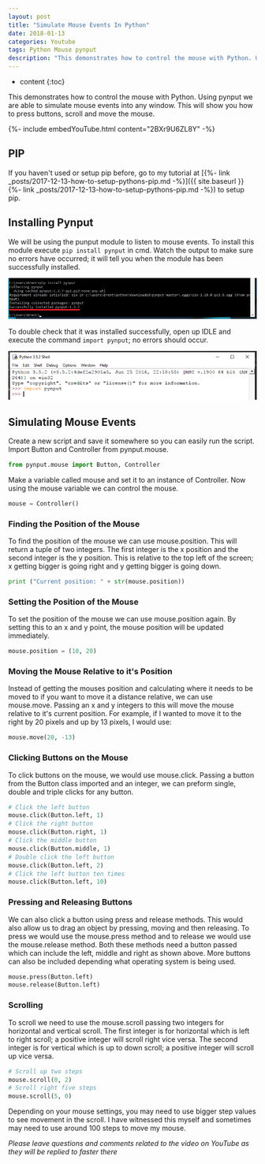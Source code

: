 ```yaml
---
layout: post
title: "Simulate Mouse Events In Python"
date: 2018-01-13
categories: Youtube
tags: Python Mouse pynput
description: "This demonstrates how to control the mouse with Python. Using pynput we are able to simulate mouse events into any window. This will show you how to press buttons, scroll and move the mouse."
---
```


* content
{:toc}

This demonstrates how to control the mouse with Python. Using pynput we are able to simulate mouse events into any window. This will show you how to press buttons, scroll and move the mouse.

{%- include embedYouTube.html content="2BXr9U6ZL8Y" -%}

<!-- more -->

## PIP
If you haven't used or setup pip before, go to my tutorial at [{%- link _posts/2017-12-13-how-to-setup-pythons-pip.md -%}]({{ site.baseurl }}{%- link _posts/2017-12-13-how-to-setup-pythons-pip.md -%}) to setup pip.

## Installing Pynput
We will be using the punput module to listen to mouse events. To install this module execute ```pip install pynput``` in cmd. Watch the output to make sure no errors have occurred; it will tell you when the module has been successfully installed.

![Installing pynput](/images/how-to-get-mouse-clicks-with-python/pynput1.png)

To double check that it was installed successfully, open up IDLE and execute the command ```import pynput```; no errors should occur.

![Testing pynput](/images/how-to-get-mouse-clicks-with-python/pynput2.png)

## Simulating Mouse Events
Create a new script and save it somewhere so you can easily run the script. Import Button and Controller from pynput.mouse.

```python
from pynput.mouse import Button, Controller
```

Make a variable called mouse and set it to an instance of Controller. Now using the mouse variable we can control the mouse.

```python
mouse = Controller()
```

### Finding the Position of the Mouse
To find the position of the mouse we can use mouse.position. This will return a tuple of two integers. The first integer is the x position and the second integer is the y position. This is relative to the top left of the screen; x getting bigger is going right and y getting bigger is going down.

```python
print ("Current position: " + str(mouse.position))
```

### Setting the Position of the Mouse
To set the position of the mouse we can use mouse.position again. By setting this to an x and y point, the mouse position will be updated immediately.

```python
mouse.position = (10, 20)
```

### Moving the Mouse Relative to it's Position
Instead of getting the mouses position and calculating where it needs to be moved to if you want to move it a distance relative, we can use mouse.move. Passing an x and y integers to this will move the mouse relative to it's current position. For example, if I wanted to move it to the right by 20 pixels and up by 13 pixels, I would use:

```python
mouse.move(20, -13)
```

### Clicking Buttons on the Mouse
To click buttons on the mouse, we would use mouse.click. Passing a button from the Button class imported and an integer, we can preform single, double and triple clicks for any button.

```python
# Click the left button
mouse.click(Button.left, 1)
# Click the right button
mouse.click(Button.right, 1)
# Click the middle button
mouse.click(Button.middle, 1)
# Double click the left button
mouse.click(Button.left, 2)
# Click the left button ten times
mouse.click(Button.left, 10)
```

### Pressing and Releasing Buttons
We can also click a button using press and release methods. This would also allow us to drag an object by pressing, moving and then releasing. To press we would use the mouse.press method and to release we would use the mouse.release method. Both these methods need a button passed which can include the left, middle and right as shown above. More buttons can also be included depending what operating system is being used.

```python
mouse.press(Button.left)
mouse.release(Button.left)
```

### Scrolling
To scroll we need to use the mouse.scroll passing two integers for horizontal and vertical scroll. The first integer is for horizontal which is left to right scroll; a positive integer will scroll right vice versa. The second integer is for vertical which is up to down scroll; a positive integer will scroll up vice versa.

```python
# Scroll up two steps
mouse.scroll(0, 2)
# Scroll right five steps
mouse.scroll(5, 0)
```

Depending on your mouse settings, you may need to use bigger step values to see movement in the scroll. I have witnessed this myself and sometimes may need to use around 100 steps to move my mouse.

*Please leave questions and comments related to the video on YouTube as they will be replied to faster there*
